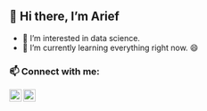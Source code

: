 ## 👋 Hi there, I’m Arief
- 👀 I’m interested in data science.
- 🌱 I’m currently learning everything right now. 😄

### 📫 Connect with me:

[<img align="left" alt="arieeefrahman | gmail" width="22px" src="https://cdn4.iconfinder.com/data/icons/logos-brands-in-colors/48/google-gmail-256.png" style="max-width:100%;"/>][gmail]
[<img align="left" alt="arieeefrahman | linkedin" width="22px" src="https://cdn1.iconfinder.com/data/icons/logotypes/32/square-linkedin-512.png" style="max-width:100%;"/>][linkedin]


[linkedin]: https://www.linkedin.com/in/arief-rahman-44ab041b7/
[gmail]: https://mail.google.com/mail/?view=cm&amp;fs=1&amp;to=arieeefrahman@gmail.com


<!---
arieeefrahman/arieeefrahman is a ✨ special ✨ repository because its `README.md` (this file) appears on your GitHub profile.
You can click the Preview link to take a look at your changes.
--->

